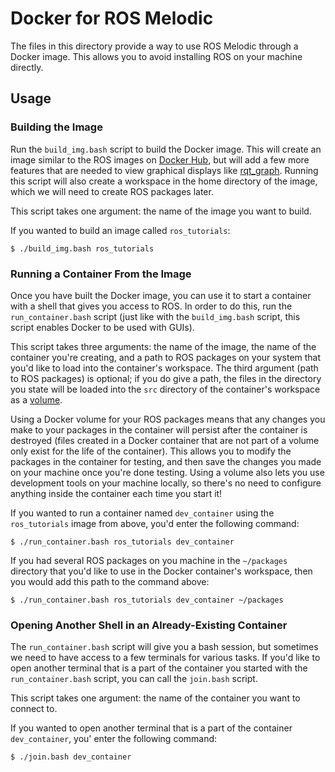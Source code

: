 # Docker for ROS Melodic

The files in this directory provide a way to use ROS Melodic through a Docker image.
This allows you to avoid installing ROS on your machine directly.

## Usage

### Building the Image

Run the `build_img.bash` script to build the Docker image.
This will create an image similar to the ROS images on [Docker Hub](https://hub.docker.com/_/ros/), but will add a few more features that are needed to view graphical displays like [rqt_graph](https://wiki.ros.org/rqt_graph?distro=melodic).
Running this script will also create a workspace in the home directory of the image, which we will need to create ROS packages later.

This script takes one argument: the name of the image you want to build.

If you wanted to build an image called `ros_tutorials`:

```
$ ./build_img.bash ros_tutorials
```

### Running a Container From the Image

Once you have built the Docker image, you can use it to start a container with a shell that gives you access to ROS.
In order to do this, run the `run_container.bash` script (just like with the `build_img.bash` script, this script enables Docker to be used with GUIs).

This script takes three arguments: the name of the image, the name of the container you're creating, and a path to ROS packages on your system that you'd like to load into the container's workspace.
The third argument (path to ROS packages) is optional; if you do give a path, the files in the directory you state will be loaded into the `src` directory of the container's workspace as a [volume](https://docs.docker.com/storage/volumes/).

Using a Docker volume for your ROS packages means that any changes you make to your packages in the container will persist after the container is destroyed (files created in a Docker container that are not part of a volume only exist for the life of the container).
This allows you to modify the packages in the container for testing, and then save the changes you made on your machine once you're done testing.
Using a volume also lets you use development tools on your machine locally, so there's no need to configure anything inside the container each time you start it!

If you wanted to run a container named `dev_container` using the `ros_tutorials` image from above, you'd enter the following command:

```
$ ./run_container.bash ros_tutorials dev_container
```

If you had several ROS packages on you machine in the `~/packages` directory that you'd like to use in the Docker container's workspace, then you would add this path to the command above:

```
$ ./run_container.bash ros_tutorials dev_container ~/packages
```

### Opening Another Shell in an Already-Existing Container

The `run_container.bash` script will give you a bash session, but sometimes we need to have access to a few terminals for various tasks.
If you'd like to open another terminal that is a part of the container you started with the `run_container.bash` script, you can call the `join.bash` script.

This script takes one argument: the name of the container you want to connect to.

If you wanted to open another terminal that is a part of the container `dev_container`, you' enter the following command:

```
$ ./join.bash dev_container
```